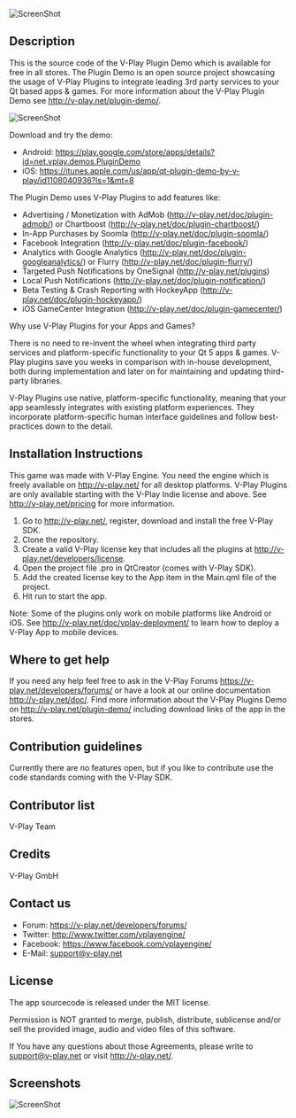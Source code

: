 ![ScreenShot](http://v-play.net/support/vplay-logo.png)

Description
-----------
This is the source code of the V-Play Plugin Demo which is available for free in all stores. The Plugin Demo is an open source project showcasing the usage of V-Play Plugins to integrate leading 3rd party services to your Qt based apps & games.
For more information about the V-Play Plugin Demo see http://v-play.net/plugin-demo/.

![ScreenShot](http://v-play.net/doc/images/plugindemo_screens.png)

Download and try the demo:
 - Android: https://play.google.com/store/apps/details?id=net.vplay.demos.PluginDemo
 - iOS: https://itunes.apple.com/us/app/qt-plugin-demo-by-v-play/id1108040936?ls=1&mt=8

The Plugin Demo uses V-Play Plugins to add features like:
 - Advertising / Monetization with AdMob (http://v-play.net/doc/plugin-admob/) or Chartboost (http://v-play.net/doc/plugin-chartboost/)
 - In-App Purchases by Soomla (http://v-play.net/doc/plugin-soomla/)
 - Facebook Integration (http://v-play.net/doc/plugin-facebook/)
 - Analytics with Google Analytics (http://v-play.net/doc/plugin-googleanalytics/) or Flurry (http://v-play.net/doc/plugin-flurry/)
 - Targeted Push Notifications by OneSignal (http://v-play.net/plugins)
 - Local Push Notifications (http://v-play.net/doc/plugin-notification/)
 - Beta Testing & Crash Reporting with HockeyApp (http://v-play.net/doc/plugin-hockeyapp/)
 - iOS GameCenter Integration (http://v-play.net/doc/plugin-gamecenter/)


Why use V-Play Plugins for your Apps and Games?

There is no need to re-invent the wheel when integrating third party services and platform-specific functionality to your Qt 5 apps & games. V-Play plugins save you weeks in comparison with in-house development, both during implementation and later on for maintaining and updating third-party libraries.

V-Play Plugins use native, platform-specific functionality, meaning that your app seamlessly integrates with existing platform experiences. They incorporate platform-specific human interface guidelines and follow best-practices down to the detail.

Installation Instructions
-------------------------
This game was made with V-Play Engine. You need the engine which is freely available on http://v-play.net/ for all desktop platforms. V-Play Plugins are only available starting with the V-Play Indie license and above. See http://v-play.net/pricing for more information.

1. Go to http://v-play.net/, register, download and install the free V-Play SDK.
2. Clone the repository.
3. Create a valid V-Play license key that includes all the plugins at http://v-play.net/developers/license.
4. Open the project file .pro in QtCreator (comes with V-Play SDK).
5. Add the created license key to the App item in the Main.qml file of the project.
6. Hit run to start the app.

Note: Some of the plugins only work on mobile platforms like Android or iOS. See http://v-play.net/doc/vplay-deployment/ to learn how to deploy a V-Play App to mobile devices.

Where to get help
-----------------
If you need any help feel free to ask in the V-Play Forums https://v-play.net/developers/forums/ or have a look at our online documentation http://v-play.net/doc/.
Find more information about the V-Play Plugins Demo on http://v-play.net/plugin-demo/ including download links of the app in the stores.

Contribution guidelines
-----------------------
Currently there are no features open, but if you like to contribute use the code standards coming with the V-Play SDK.

Contributor list
----------------
V-Play Team

Credits
-------
V-Play GmbH

Contact us
----------
- Forum: https://v-play.net/developers/forums/
- Twitter: http://www.twitter.com/vplayengine/
- Facebook: https://www.facebook.com/vplayengine/
- E-Mail: support@v-play.net

License
-------
The app sourcecode is released under the MIT license.

Permission is NOT granted to merge, publish, distribute, sublicense and/or
sell the provided image, audio and video files of this software.

If You have any questions about those Agreements, please write to support@v-play.net
or visit http://v-play.net/.

Screenshots
-----------
![ScreenShot](http://v-play.net/doc/images/plugindemo_featuregraphic.jpg)
